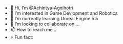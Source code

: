 - 👋 Hi, I’m @Achintya-Agnihotri
- 👀 I’m interested in Game Devlopment and Robotics 
- 🌱 I’m currently learning Unreal Engine 5.5
- 💞️ I’m looking to collaborate on ...
- 📫 How to reach me ..
- ⚡ Fun fact: 

<!---
Achintya-Agnihotri/Achintya-Agnihotri is a ✨ special ✨ repository because its `README.md` (this file) appears on your GitHub profile.
You can click the Preview link to take a look at your changes.
--->
